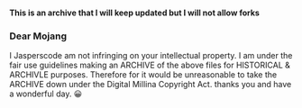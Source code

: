 #### This is an archive that I will keep updated but I will not allow forks

### Dear Mojang

I Jasperscode am not infringing on your intellectual property. I am under the fair use guidelines making an ARCHIVE of the above files for HISTORICAL & ARCHIVLE purposes. Therefore for it would be unreasonable to take the ARCHIVE down under the Digital Millina Copyright Act. thanks you and have a wonderful day. 😀

